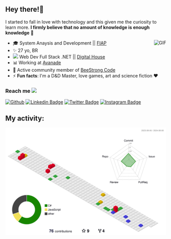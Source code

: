 ## Hey there!🖖

I started to fall in love with technology and this given me the curiosity to learn more. **I firmly believe that no amount of knowledge is enough knowledge** 🧠



<img align="right" alt="GIF" src="https://media.giphy.com/media/13HgwGsXF0aiGY/giphy.gif" />

- 🎓 System Anaysis and Development || [FIAP](https://www.fiap.com.br/)
- :sparkles: 27 yo, BR
- <img src="https://media.giphy.com/media/WUlplcMpOCEmTGBtBW/giphy.gif" width="30"> Web Dev Full Stack .NET || [Digital House](https://www.digitalhouse.com/br)
- 📊 Working at [Avanade](https://www.avanade.com/) 
- 💬 Active community member of [BeeStrong Code](https://twitter.com/BeeStrongCode)
- ⚡ **Fun facts**: I'm a D&D Master, love games, art and science fiction ❤️



### Reach me <img src="https://media.giphy.com/media/VgCDAzcKvsR6OM0uWg/giphy.gif" width="50"> 
[![Github](https://img.shields.io/github/followers/beatrizfriso?label=Follow&style=social)](https://github.com/beatrizfriso)
[![Linkedin Badge](https://img.shields.io/badge/-LinkedIn-blue?style=flat-square&logo=Linkedin&logoColor=white&link=https://www.linkedin.com/in/beatriz-friso-3625a7234/)](https://www.linkedin.com/in/beatriz-friso-3625a7234/)
[![Twitter Badge](https://img.shields.io/badge/-Twitter-1ca0f1?style=flat-square&labelColor=1ca0f1&logo=twitter&logoColor=white&link=https://twitter.com/beafriso)](https://twitter.com/beafriso)
[![Instagram Badge](https://img.shields.io/badge/-Instagram-c039a6?style=flat-square&labelColor=c039a6&logo=instagram&logoColor=white&link=https://instagram.com/beatrizfriso)](https://instagram.com/beatrizfriso)

## My activity:
![contrib graph](./profile-3d-contrib/profile-gitblock.svg)
